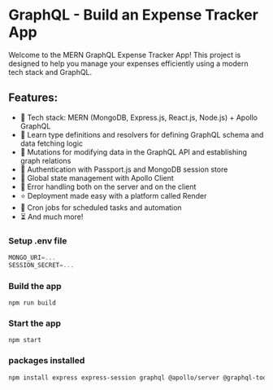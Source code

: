 # GraphQL - Build an Expense Tracker App

<!-- ![Demo App](https://i.ibb.co/WHyMscm/Screenshot-42.png) -->

Welcome to the MERN GraphQL Expense Tracker App! This project is designed to help you manage your expenses efficiently using a modern tech stack and GraphQL.

## Features:

- 🌟 Tech stack: MERN (MongoDB, Express.js, React.js, Node.js) + Apollo GraphQL
- 📝 Learn type definitions and resolvers for defining GraphQL schema and data fetching logic
- 🔄 Mutations for modifying data in the GraphQL API and establishing graph relations
- 🎃 Authentication with Passport.js and MongoDB session store
- 🚀 Global state management with Apollo Client
- 🐞 Error handling both on the server and on the client
- ⭐ Deployment made easy with a platform called Render
- 👾 Cron jobs for scheduled tasks and automation
- ⏳ And much more!

### Setup .env file

```js
MONGO_URI=...
SESSION_SECRET=...
```

### Build the app

```shell
npm run build
```

### Start the app

```shell
npm start
```

<!-- mongo uri
mongodb+srv://reddysaisathwik022:1lnYRSvIRuhiSr6j@cluster0.kfoep.mongodb.net/gql-db?retryWrites=true&w=majority&appName=Cluster0
 -->

### packages installed

```bash
npm install express express-session graphql @apollo/server @graphql-tools/merge bcryptjs connect-mongodb-session dotenv graphql-passport passport mongoose nodemon
```
